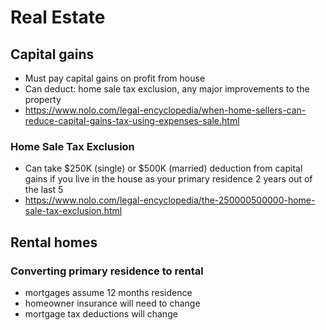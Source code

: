 # Real Estate

## Capital gains
* Must pay capital gains on profit from house
* Can deduct: home sale tax exclusion, any major improvements to the property
* https://www.nolo.com/legal-encyclopedia/when-home-sellers-can-reduce-capital-gains-tax-using-expenses-sale.html

### Home Sale Tax Exclusion
* Can take $250K (single) or $500K (married) deduction from capital gains if you live in the house as your primary residence 2 years out of the last 5
* https://www.nolo.com/legal-encyclopedia/the-250000500000-home-sale-tax-exclusion.html

## Rental homes
### Converting primary residence to rental
* mortgages assume 12 months residence
* homeowner insurance will need to change
* mortgage tax deductions will change
